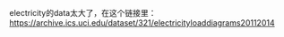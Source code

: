 electricity的data太大了，在这个链接里： https://archive.ics.uci.edu/dataset/321/electricityloaddiagrams20112014
